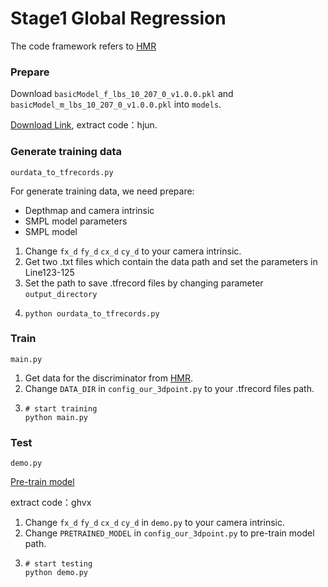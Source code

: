 # Stage1 Global Regression
The code framework refers to [HMR](https://github.com/akanazawa/hmr)

### Prepare 
Download `basicModel_f_lbs_10_207_0_v1.0.0.pkl` and `basicModel_m_lbs_10_207_0_v1.0.0.pkl` into `models`. 

[Download Link](https://pan.baidu.com/s/1N-TsikFeuAqQ8esUqZ2_Xw), extract code：hjun.

### Generate training data
`ourdata_to_tfrecords.py`

For generate training data, we need prepare:
  - Depthmap and camera intrinsic
  - SMPL model parameters
  - SMPL model
  
1. Change `fx_d` `fy_d` `cx_d` `cy_d` to your camera intrinsic.
2. Get two .txt files which contain the data path and set the parameters in Line123-125
3. Set the path to save .tfrecord files by changing parameter `output_directory`
4. ```
   python ourdata_to_tfrecords.py
   ```
### Train 
`main.py`

1. Get data for the discriminator from [HMR](https://github.com/akanazawa/hmr).
2. Change `DATA_DIR` in `config_our_3dpoint.py` to your .tfrecord files path.
3. ```
   # start training 
   python main.py
   ```

### Test
`demo.py`

[Pre-train model](https://pan.baidu.com/s/1nTX169VqHSkBMVvGwMN30A )

extract code：ghvx

1. Change `fx_d` `fy_d` `cx_d` `cy_d` in `demo.py` to your camera intrinsic.
2. Change `PRETRAINED_MODEL` in `config_our_3dpoint.py` to pre-train model path.
3. ```
   # start testing 
   python demo.py
   ```